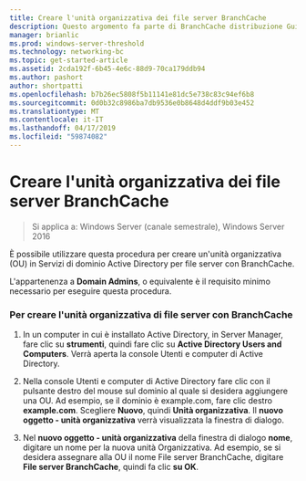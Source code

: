 ```yaml
---
title: Creare l'unità organizzativa dei file server BranchCache
description: Questo argomento fa parte di BranchCache distribuzione Guide per Windows Server 2016, che illustra come distribuire BranchCache in modalità cache distribuita e ospitato per ottimizzare l'utilizzo della larghezza di banda WAN nelle succursali
manager: brianlic
ms.prod: windows-server-threshold
ms.technology: networking-bc
ms.topic: get-started-article
ms.assetid: 2cda192f-6b45-4e6c-88d9-70ca179ddb94
ms.author: pashort
author: shortpatti
ms.openlocfilehash: b7b26ec5808f5b11141e81dc5e738c83c94ef6b8
ms.sourcegitcommit: 0d0b32c8986ba7db9536e0b8648d4ddf9b03e452
ms.translationtype: MT
ms.contentlocale: it-IT
ms.lasthandoff: 04/17/2019
ms.locfileid: "59874082"
---
```

# <a name="create-the-branchcache-file-servers-organizational-unit"></a>Creare l'unità organizzativa dei file server BranchCache

>Si applica a: Windows Server (canale semestrale), Windows Server 2016

È possibile utilizzare questa procedura per creare un'unità organizzativa (OU) in Servizi di dominio Active Directory per file server con BranchCache.  
  
L'appartenenza a **Domain Admins**, o equivalente è il requisito minimo necessario per eseguire questa procedura.  
  
### <a name="to-create-the-branchcache-file-servers-organizational-unit"></a>Per creare l'unità organizzativa di file server con BranchCache  
  
1.  In un computer in cui è installato Active Directory, in Server Manager, fare clic su **strumenti**, quindi fare clic su **Active Directory Users and Computers**. Verrà aperta la console Utenti e computer di Active Directory.  
  
2.  Nella console Utenti e computer di Active Directory fare clic con il pulsante destro del mouse sul dominio al quale si desidera aggiungere una OU. Ad esempio, se il dominio è example.com, fare clic destro **example.com**. Scegliere **Nuovo**, quindi **Unità organizzativa**. Il **nuovo oggetto - unità organizzativa** verrà visualizzata la finestra di dialogo.  
  
3.  Nel **nuovo oggetto - unità organizzativa** della finestra di dialogo **nome**, digitare un nome per la nuova unità Organizzativa. Ad esempio, se si desidera assegnare alla OU il nome File server BranchCache, digitare **File server BranchCache**, quindi fa clic **su OK**.  
  



